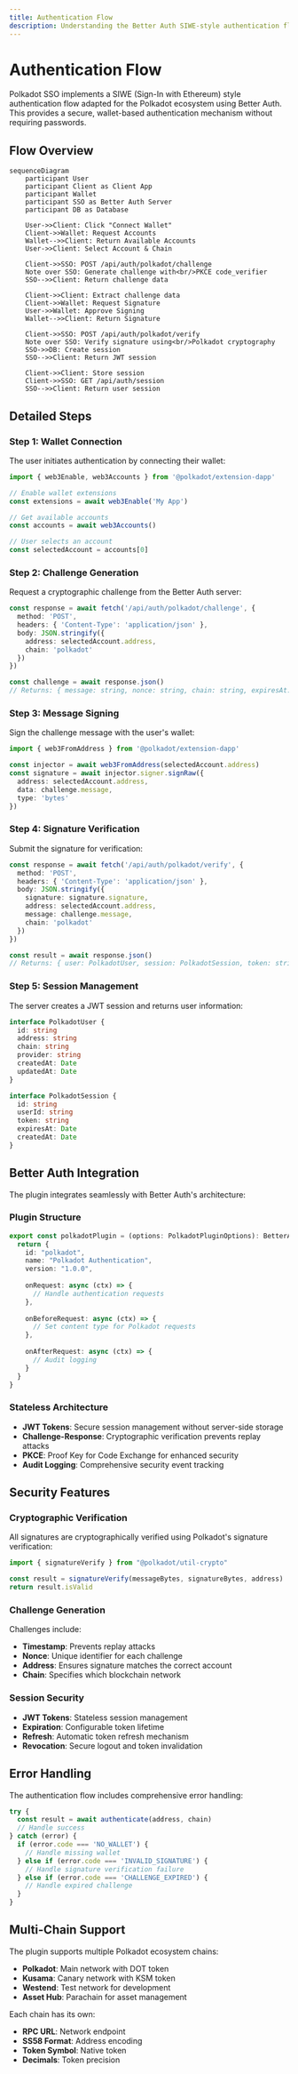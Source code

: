 ```yaml
---
title: Authentication Flow
description: Understanding the Better Auth SIWE-style authentication flow
---
```


# Authentication Flow

Polkadot SSO implements a SIWE (Sign-In with Ethereum) style authentication flow adapted for the Polkadot ecosystem using Better Auth. This provides a secure, wallet-based authentication mechanism without requiring passwords.

## Flow Overview

```mermaid
sequenceDiagram
    participant User
    participant Client as Client App
    participant Wallet
    participant SSO as Better Auth Server
    participant DB as Database

    User->>Client: Click "Connect Wallet"
    Client->>Wallet: Request Accounts
    Wallet-->>Client: Return Available Accounts
    User->>Client: Select Account & Chain

    Client->>SSO: POST /api/auth/polkadot/challenge
    Note over SSO: Generate challenge with<br/>PKCE code_verifier
    SSO-->>Client: Return challenge data

    Client->>Client: Extract challenge data
    Client->>Wallet: Request Signature
    User->>Wallet: Approve Signing
    Wallet-->>Client: Return Signature

    Client->>SSO: POST /api/auth/polkadot/verify
    Note over SSO: Verify signature using<br/>Polkadot cryptography
    SSO->>DB: Create session
    SSO-->>Client: Return JWT session

    Client->>Client: Store session
    Client->>SSO: GET /api/auth/session
    SSO-->>Client: Return user session
```

## Detailed Steps

### Step 1: Wallet Connection

The user initiates authentication by connecting their wallet:

```typescript
import { web3Enable, web3Accounts } from '@polkadot/extension-dapp'

// Enable wallet extensions
const extensions = await web3Enable('My App')

// Get available accounts
const accounts = await web3Accounts()

// User selects an account
const selectedAccount = accounts[0]
```

### Step 2: Challenge Generation

Request a cryptographic challenge from the Better Auth server:

```typescript
const response = await fetch('/api/auth/polkadot/challenge', {
  method: 'POST',
  headers: { 'Content-Type': 'application/json' },
  body: JSON.stringify({
    address: selectedAccount.address,
    chain: 'polkadot'
  })
})

const challenge = await response.json()
// Returns: { message: string, nonce: string, chain: string, expiresAt: number }
```

### Step 3: Message Signing

Sign the challenge message with the user's wallet:

```typescript
import { web3FromAddress } from '@polkadot/extension-dapp'

const injector = await web3FromAddress(selectedAccount.address)
const signature = await injector.signer.signRaw({
  address: selectedAccount.address,
  data: challenge.message,
  type: 'bytes'
})
```

### Step 4: Signature Verification

Submit the signature for verification:

```typescript
const response = await fetch('/api/auth/polkadot/verify', {
  method: 'POST',
  headers: { 'Content-Type': 'application/json' },
  body: JSON.stringify({
    signature: signature.signature,
    address: selectedAccount.address,
    message: challenge.message,
    chain: 'polkadot'
  })
})

const result = await response.json()
// Returns: { user: PolkadotUser, session: PolkadotSession, token: string }
```

### Step 5: Session Management

The server creates a JWT session and returns user information:

```typescript
interface PolkadotUser {
  id: string
  address: string
  chain: string
  provider: string
  createdAt: Date
  updatedAt: Date
}

interface PolkadotSession {
  id: string
  userId: string
  token: string
  expiresAt: Date
  createdAt: Date
}
```

## Better Auth Integration

The plugin integrates seamlessly with Better Auth's architecture:

### Plugin Structure

```typescript
export const polkadotPlugin = (options: PolkadotPluginOptions): BetterAuthPlugin => {
  return {
    id: "polkadot",
    name: "Polkadot Authentication",
    version: "1.0.0",
    
    onRequest: async (ctx) => {
      // Handle authentication requests
    },
    
    onBeforeRequest: async (ctx) => {
      // Set content type for Polkadot requests
    },
    
    onAfterRequest: async (ctx) => {
      // Audit logging
    }
  }
}
```

### Stateless Architecture

- **JWT Tokens**: Secure session management without server-side storage
- **Challenge-Response**: Cryptographic verification prevents replay attacks
- **PKCE**: Proof Key for Code Exchange for enhanced security
- **Audit Logging**: Comprehensive security event tracking

## Security Features

### Cryptographic Verification

All signatures are cryptographically verified using Polkadot's signature verification:

```typescript
import { signatureVerify } from "@polkadot/util-crypto"

const result = signatureVerify(messageBytes, signatureBytes, address)
return result.isValid
```

### Challenge Generation

Challenges include:
- **Timestamp**: Prevents replay attacks
- **Nonce**: Unique identifier for each challenge
- **Address**: Ensures signature matches the correct account
- **Chain**: Specifies which blockchain network

### Session Security

- **JWT Tokens**: Stateless session management
- **Expiration**: Configurable token lifetime
- **Refresh**: Automatic token refresh mechanism
- **Revocation**: Secure logout and token invalidation

## Error Handling

The authentication flow includes comprehensive error handling:

```typescript
try {
  const result = await authenticate(address, chain)
  // Handle success
} catch (error) {
  if (error.code === 'NO_WALLET') {
    // Handle missing wallet
  } else if (error.code === 'INVALID_SIGNATURE') {
    // Handle signature verification failure
  } else if (error.code === 'CHALLENGE_EXPIRED') {
    // Handle expired challenge
  }
}
```

## Multi-Chain Support

The plugin supports multiple Polkadot ecosystem chains:

- **Polkadot**: Main network with DOT token
- **Kusama**: Canary network with KSM token
- **Westend**: Test network for development
- **Asset Hub**: Parachain for asset management

Each chain has its own:
- **RPC URL**: Network endpoint
- **SS58 Format**: Address encoding
- **Token Symbol**: Native token
- **Decimals**: Token precision